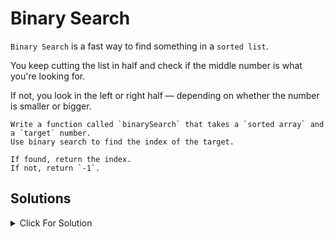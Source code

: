 # Binary Search

`Binary Search` is a fast way to find something in a `sorted list`.

You keep cutting the list in half and check if the middle number is what you're looking for.

If not, you look in the left or right half — depending on whether the number is smaller or bigger.

```
Write a function called `binarySearch` that takes a `sorted array` and a `target` number.
Use binary search to find the index of the target.

If found, return the index.
If not, return `-1`.
```

## Solutions

<details>
  <summary>Click For Solution</summary>

```JS
let arr = [1, 2, 4, 7, 9]; // sorted array
let target = 7;

function binarySearch(arr, target) {
    let left = 0;
    let right = arr.length - 1;

    while (left <= right) {
        let mid = Math.floor((left + right) / 2);

        if (arr[mid] === target) {
            return mid;
        } else if (arr[mid] < target) {
            left = mid + 1;
        } else {
            right = mid - 1;
        }
    }

    return -1;
}

const result = binarySearch(arr, target);
console.log(result); // Output: 3
```

</details>
